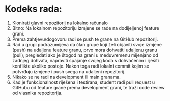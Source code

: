 # Kodeks rada:
1. Klonirati glavni repozitorij na lokalno računalo
1. Bitno: Na lokalnom repozitoriju izmjene se rade na dodijeljenoj feature grani. 
1. Prema zahtjevu/dogovoru radi se push te grane na GitHub repozitorij. 
1. Rad u grupi podrazumijeva da član grupe koji želi objaviti svoje izmjene (push) na udaljenu feature granu, prvo mora dohvatiti udaljenu granu (pull), pregledati ako je štogod na grani u međuvremenu mijenjano od zadnjeg dohvata, napraviti spajanje svojeg koda s dohvaćenim i rješiti konflikte ukoliko postoje. Nakon toga radi lokalni commit kojim se potvrđuju izmjene i push svega na udaljeni repozitorij.
1. Nikako se ne radi na development ili main granama.
1. Kad je funkcionalnost riješena i testirana, student radi pull request u GitHubu od feature grane prema development grani, te traži code review od vlasnika repozitorija. 